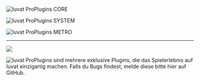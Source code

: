 ![Iuvat ProPlugins CORE](https://www.dropbox.com/s/0p6kmm70qof77r8/iuvat-logo--proplugins_core-github-header.png?raw=1)

![Iuvat ProPlugins SYSTEM](https://www.dropbox.com/s/jcru902h7eidpcn/iuvat-logo--proplugins_system-github-header.png?raw=1)

![Iuvat ProPlugins METRO](https://www.dropbox.com/s/fv9hhzrpl9bmhxh/iuvat-logo--proplugins_metro-github-header.png?raw=1)

***
![](https://www.dropbox.com/s/g1na3nondkpzhs0/iuvat-logo--resources-spacer.png?raw=1)


![Iuvat ProPlugins sind mehrere exklusive Plugins, die das Spielerlebnis auf Iuvat einzigartig machen. Falls du Bugs findest, melde diese bitte hier auf GitHub.](https://www.dropbox.com/s/h6zje2bskmpdyvx/iuvat-logo--proplugins_main-github-header.png?raw=1)
